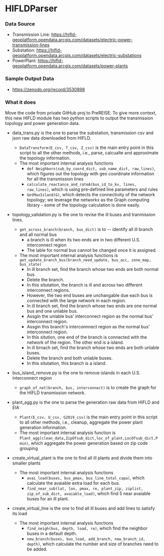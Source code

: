 # HIFLDParser

### Data Source
- Transmission Line:
https://hifld-geoplatform.opendata.arcgis.com/datasets/electric-power-transmission-lines
- Substation:
https://hifld-geoplatform.opendata.arcgis.com/datasets/electric-substations
- PowerPlant:
https://hifld-geoplatform.opendata.arcgis.com/datasets/power-plants


### Sample Output Data
- https://zenodo.org/record/3530898


### What it does
Move the code from private GitHub proj to PreREISE. 
To give more context, this new HIFLD module has two python scripts to output the transmission topology and power generation data.

- data_trans.py is the one to parse the substation, transmission csv and json raw data downloaded from HIFLD. 
  - `DataTransform(E_csv, T_csv, Z_csv)` is the main entry point in this script to all the other methods, i.e., parse, calcualte and approximate the topology information.
  - The most important internal analysis functions 
    - `def Neighbors(sub_by_coord_dict, sub_name_dict, raw_lines)`, which figures out the topology with geo coordinate information for all the transmission lines
    - `calculate_reactance_and_rateA(bus_id_to_kv, lines, raw_lines)`, which is using pre-defined line parameters and rules
    - `GetMaxIsland(G)`, which detects the connectivity of the network topology; we leverage the networkx as the Graph computing library - some of the topology calculation is done easily.

- topology_validation.py is the one to revise the ill buses and tranmission lines.
  - `get_across_branch(branch, bus_dict)` is to -- identify all ill branch and all normal bus
    - a branch is ill when its two ends are in two different U.S. interconnect region
    - The lable for normal bus cannot be changed once it is assigned.
  - The most important internal analysis functions is `get_update_branch_bus(branch_need_update, bus_acc, zone_map, bus_state)`
    - In ill branch set, find the branch whose two ends are both normal bus. 
     - Delete the branch. 
     - In this situtation, the branch is ill and across two different interconnect regions. 
     - However, the two end buses are unchangable due each bus is connected with the large network in each region.
    - In ill branch set, find the branch whose two ends are one normal bus and one unlable bus.
     - Assgin the unlable bus' interconnect region as the normal bus' interconnect region. 
     - Assgin this branch's interconnnect region as the normal bus' interconnect region.
     - In this sitution, one end of the branch is connected with the network of the region. The other end is a island. 
    - In ill brnach set, find the branch whose two ends are both unlable buses.
     - Delete the branch and both unlable buses.
     - In this situtation, this branch is a island. 

- bus_island_remove.py is the one to remove islands in each U.S. interconnect region
  - `graph_of_net(branch, bus, interconnect)` is to create the graph for the HIFLD transmission network.

- plant_agg.py is the one to parse the generation raw data from HIFLD and EIA
  - `Plant(E_csv, U_csv, G2019_csv)` is the main entry point in this script to all other methods, i.e., cleanup, aggregate the power plant generation information.
  - The most important internal analysis function is `Plant_agg(clean_data,ZipOfsub_dict,loc_of_plant,LocOfsub_dict,Pmin)`, which aggregate the power generation based on zip code grouping 

- create_virtual_plant is the one to find all ill plants and divide them into smaller plants
  - The most important internal analysis functions 
    - `avai_load(buses, bus_pmax, bus_line_total_capa)`, which calculate the avaiable extra load for each bus.
    - `find_near_sub(lat, lon, pmax, re, plant_zip, ziplist, zip_of_sub_dict, avaiable_load)`, which find 5 near avaiable buses for an ill plant.

- create_virtual_line is the one to find all ill buses and add lines to satisfy its load
  - The most important internal analysis functions 
    - `find_neigh(bus, depth, load, re)`, which find the neighbor buses in a default depth.
    - `new_branch(buses, bus_load, add_branch, new_branch_id, depth)`, which calculate the number and size of branches need to be added.
